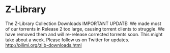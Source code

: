 # Z-Library
The Z-Library Collection Downloads
IMPORTANT UPDATE: We made most of our torrents in Release 2 too large, causing torrent clients to struggle. We have removed them and will re-release corrected torrents soon. This might take about a week. Please follow us on Twitter for updates.
http://pilimi.org/zlib-downloads.html
